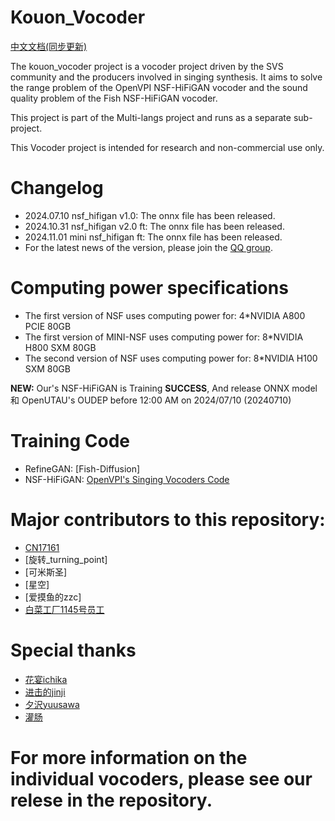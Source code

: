 # Kouon_Vocoder
[中文文档(同步更新)](https://github.com/Kouon-Vocoder-Project/Kouon_Vocoder/blob/main/README-zh.md)

The kouon_vocoder project is a vocoder project driven by the SVS community and the producers involved in singing synthesis. It aims to solve the range problem of the OpenVPI NSF-HiFiGAN vocoder and the sound quality problem of the Fish NSF-HiFiGAN vocoder.

This project is part of the Multi-langs project and runs as a separate sub-project.

This Vocoder project is intended for research and non-commercial use only.

# Changelog
- 2024.07.10 nsf_hifigan v1.0: The onnx file has been released.
- 2024.10.31 nsf_hifigan v2.0 ft: The onnx file has been released.
- 2024.11.01 mini nsf_hifigan ft: The onnx file has been released.
- For the latest news of the version, please join the [QQ group](http://qm.qq.com/cgi-bin/qm/qr?_wv=1027&k=AgfyrH0ngohMBn9iRAp9E4jZPEhoQBn5&authKey=QvzDSQcjAOk5ekwV2QXri7ovKx6WCWo%2B%2FuBdtUts%2FX%2Bqyy4esBe3JaGe7Z%2FGV8ls&noverify=0&group_code=749073684).

# Computing power specifications
- The first version of NSF uses computing power for: 4*NVIDIA A800 PCIE 80GB
- The first version of MINI-NSF uses computing power for: 8*NVIDIA H800 SXM 80GB
- The second version of NSF uses computing power for: 8*NVIDIA H100 SXM 80GB

**NEW:** Our's NSF-HiFiGAN is Training **SUCCESS**, And release ONNX model 和 OpenUTAU's OUDEP before 12:00 AM on 2024/07/10 (20240710)

# Training Code

- RefineGAN: [Fish-Diffusion]
- NSF-HiFiGAN: [OpenVPI's Singing Vocoders Code](https://github.com/openvpi/SingingVocoders)

# Major contributors to this repository:

- [CN17161](https://space.bilibili.com/434036807)
- [旋转_turning_point]
- [可米斯圣]
- [星空]
- [爱摸鱼的zzc]
- [白菜工厂1145号员工](https://space.bilibili.com/518098961/)

# Special thanks
- [花宴ichika](https://space.bilibili.com/1274610906)
- [进击的jinji](https://space.bilibili.com/35467228988070516)
- [夕沢yuusawa](https://space.bilibili.com/50750599)
- [灌肠]()

# For more information on the individual vocoders, please see our relese in the repository.
